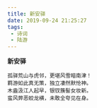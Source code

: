 ```yaml
---
title: 新安驿
date: 2019-09-24 21:25:27
tags:
 - 诗词
 - 陆游
---
```

**新安驿**
```
孤驿荒山与虎邻，更堪风雪暗南津！
羁游如此真无策，独立凄然默怆神。
木盎汲江人起早，银钗簇髻女妆新。
蛮风弊恶蛟龙横，未敢全夸见在身。
```